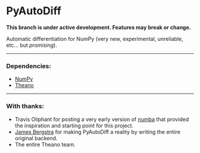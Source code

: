 PyAutoDiff
==========

**This branch is under active development. Features may break or change.**

Automatic differentiation for NumPy (very new, experimental, unreliable, etc... but *promising*).

---
### Dependencies:
  * [NumPy](http://www.numpy.org/)
  * [Theano](http://deeplearning.net/software/theano/)

---
### With thanks:
  * Travis Oliphant for posting a very early version of [numba](http://numba.pydata.org/) that provided the inspiration and starting point for this project.
  * [James Bergstra](https://github.com/jaberg) for making PyAutoDiff a reality by writing the entire original backend.
  * The entire Theano team.

